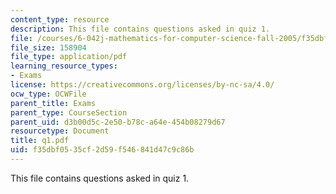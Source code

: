 ```yaml
---
content_type: resource
description: This file contains questions asked in quiz 1.
file: /courses/6-042j-mathematics-for-computer-science-fall-2005/f35dbf0535cf2d59f546841d47c9c86b_q1.pdf
file_size: 158904
file_type: application/pdf
learning_resource_types:
- Exams
license: https://creativecommons.org/licenses/by-nc-sa/4.0/
ocw_type: OCWFile
parent_title: Exams
parent_type: CourseSection
parent_uid: d3b00d5c-2e50-b78c-a64e-454b08279d67
resourcetype: Document
title: q1.pdf
uid: f35dbf05-35cf-2d59-f546-841d47c9c86b
---
```

This file contains questions asked in quiz 1.